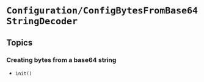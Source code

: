 # ``Configuration/ConfigBytesFromBase64StringDecoder``

## Topics

### Creating bytes from a base64 string

- ``init()``
